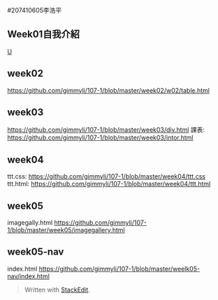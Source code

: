 #207410605李浩平
## Week01自我介紹
[U](https://github.com/gimmyli/107-1/blob/master/w01/inteo.html)
## week02
https://github.com/gimmyli/107-1/blob/master/week02/w02/table.html
## week03
https://github.com/gimmyli/107-1/blob/master/week03/div.html
課表:
https://github.com/gimmyli/107-1/blob/master/week03/intor.html
## week04
ttt.css:
https://github.com/gimmyli/107-1/blob/master/week04/ttt.css
ttt.html:
https://github.com/gimmyli/107-1/blob/master/week04/ttt.html
## week05
imagegally.html
https://github.com/gimmyli/107-1/blob/master/week05/imagegallery.html
## week05-nav
index.html
https://github.com/gimmyli/107-1/blob/master/weelk05-nav/index.html
> Written with [StackEdit](https://stackedit.io/).
<!--stackedit_data:
eyJoaXN0b3J5IjpbMTI1NzAxNTM4LDQxODk3MTQzNiwtMjEwNT
M0NjQ1MF19
-->